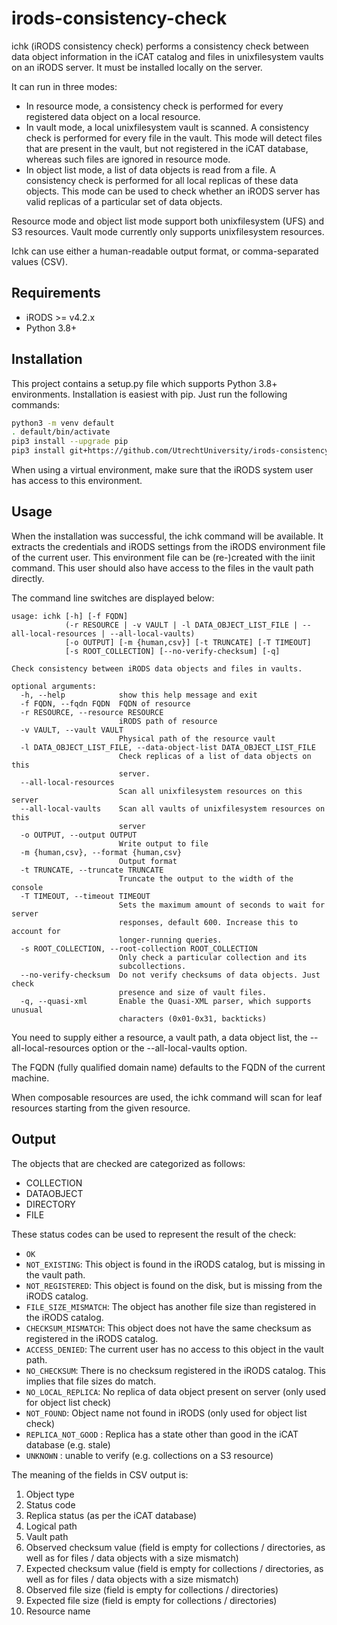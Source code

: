 # irods-consistency-check
ichk (iRODS consistency check) performs a consistency check between data object information in
the iCAT catalog and files in unixfilesystem vaults on an iRODS server. It must be installed locally on the
server.

It can run in three modes:
- In resource mode, a consistency check is performed for every registered data object on a local resource.
- In vault mode, a local unixfilesystem vault is scanned. A consistency check is performed for every file in the vault.
  This mode will detect files that are present in the vault, but not registered in the iCAT database, whereas such files
  are ignored in resource mode.
- In object list mode, a list of data objects is read from a file. A consistency check is performed for all local
  replicas of these data objects. This mode can be used to check whether an iRODS server has valid replicas
  of a particular set of data objects.

Resource mode and object list mode support both unixfilesystem (UFS) and S3 resources. Vault mode currently only supports
unixfilesystem resources.

Ichk can use either a human-readable output format, or comma-separated values (CSV).

## Requirements
- iRODS >= v4.2.x
- Python 3.8+

## Installation
This project contains a setup.py file which supports Python 3.8+ environments.
Installation is easiest with pip. Just run the following commands:

```bash
python3 -m venv default
. default/bin/activate
pip3 install --upgrade pip
pip3 install git+https://github.com/UtrechtUniversity/irods-consistency-check.git@v2.2.0
```

When using a virtual environment, make sure that the iRODS system user has access to this environment.

## Usage
When the installation was successful, the ichk command will be available.
It extracts the credentials and iRODS settings from the iRODS environment file of the current user.
This environment file can be (re-)created with the iinit command.
This user should also have access to the files in the vault path directly.

The command line switches are displayed below:

```
usage: ichk [-h] [-f FQDN]
            (-r RESOURCE | -v VAULT | -l DATA_OBJECT_LIST_FILE | --all-local-resources | --all-local-vaults)
            [-o OUTPUT] [-m {human,csv}] [-t TRUNCATE] [-T TIMEOUT]
            [-s ROOT_COLLECTION] [--no-verify-checksum] [-q]

Check consistency between iRODS data objects and files in vaults.

optional arguments:
  -h, --help            show this help message and exit
  -f FQDN, --fqdn FQDN  FQDN of resource
  -r RESOURCE, --resource RESOURCE
                        iRODS path of resource
  -v VAULT, --vault VAULT
                        Physical path of the resource vault
  -l DATA_OBJECT_LIST_FILE, --data-object-list DATA_OBJECT_LIST_FILE
                        Check replicas of a list of data objects on this
                        server.
  --all-local-resources
                        Scan all unixfilesystem resources on this server
  --all-local-vaults    Scan all vaults of unixfilesystem resources on this
                        server
  -o OUTPUT, --output OUTPUT
                        Write output to file
  -m {human,csv}, --format {human,csv}
                        Output format
  -t TRUNCATE, --truncate TRUNCATE
                        Truncate the output to the width of the console
  -T TIMEOUT, --timeout TIMEOUT
                        Sets the maximum amount of seconds to wait for server
                        responses, default 600. Increase this to account for
                        longer-running queries.
  -s ROOT_COLLECTION, --root-collection ROOT_COLLECTION
                        Only check a particular collection and its
                        subcollections.
  --no-verify-checksum  Do not verify checksums of data objects. Just check
                        presence and size of vault files.
  -q, --quasi-xml       Enable the Quasi-XML parser, which supports unusual
                        characters (0x01-0x31, backticks)
```

You need to supply either a resource, a vault path, a data object list, the --all-local-resources option
or the --all-local-vaults option.

The FQDN (fully qualified domain name) defaults to the FQDN of the current machine.

When composable resources are used, the ichk command will scan for leaf resources starting from the given resource.

## Output

The objects that are checked are categorized as follows:
* COLLECTION
* DATAOBJECT
* DIRECTORY
* FILE

These status codes can be used to represent the result of the check:
* `OK`
* `NOT_EXISTING`:  This object is found in the iRODS catalog, but is missing in the vault path.
* `NOT_REGISTERED`:  This object is found on the disk, but is missing from the iRODS catalog.
* `FILE_SIZE_MISMATCH`:  The object has another file size than registered in the iRODS catalog.
* `CHECKSUM_MISMATCH`:  This object does not have the same checksum as registered in the iRODS catalog.
* `ACCESS_DENIED`:  The current user has no access to this object in the vault path.
* `NO_CHECKSUM`:  There is no checksum registered in the iRODS catalog. This implies that file sizes do match.
* `NO_LOCAL_REPLICA`: No replica of data object present on server (only used for object list check)
* `NOT_FOUND`: Object name not found in iRODS (only used for object list check)
* `REPLICA_NOT_GOOD` : Replica has a state other than good in the iCAT database (e.g. stale)
* `UNKNOWN` : unable to verify (e.g. collections on a S3 resource)


The meaning of the fields in CSV output is:
1. Object type
2. Status code
3. Replica status (as per the iCAT database)
3. Logical path
4. Vault path
5. Observed checksum value (field is empty for collections / directories, as well as for files / data objects with a size mismatch)
6. Expected checksum value (field is empty for collections / directories, as well as for files / data objects with a size mismatch)
7. Observed file size (field is empty for collections / directories)
8. Expected file size (field is empty for collections / directories)
9. Resource name
